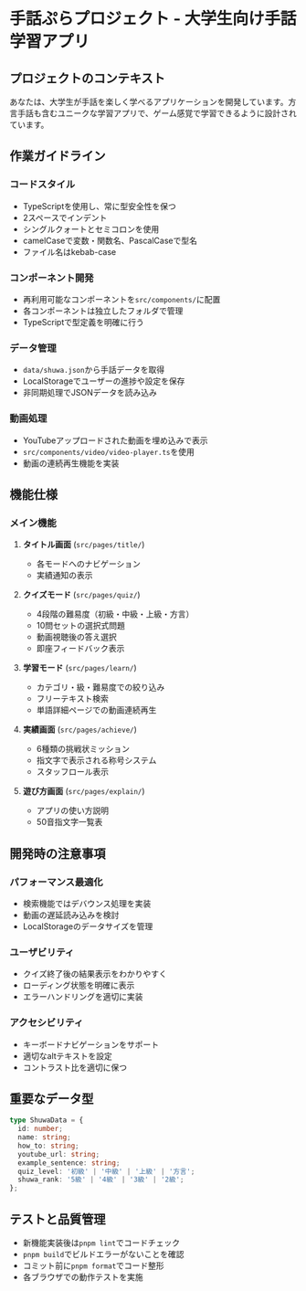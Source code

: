 # 手話ぷらプロジェクト - 大学生向け手話学習アプリ

## プロジェクトのコンテキスト
あなたは、大学生が手話を楽しく学べるアプリケーションを開発しています。方言手話も含むユニークな学習アプリで、ゲーム感覚で学習できるように設計されています。

## 作業ガイドライン

### コードスタイル
- TypeScriptを使用し、常に型安全性を保つ
- 2スペースでインデント
- シングルクォートとセミコロンを使用
- camelCaseで変数・関数名、PascalCaseで型名
- ファイル名はkebab-case

### コンポーネント開発
- 再利用可能なコンポーネントを`src/components/`に配置
- 各コンポーネントは独立したフォルダで管理
- TypeScriptで型定義を明確に行う

### データ管理
- `data/shuwa.json`から手話データを取得
- LocalStorageでユーザーの進捗や設定を保存
- 非同期処理でJSONデータを読み込み

### 動画処理
- YouTubeアップロードされた動画を埋め込みで表示
- `src/components/video/video-player.ts`を使用
- 動画の連続再生機能を実装

## 機能仕様

### メイン機能
1. **タイトル画面** (`src/pages/title/`)
   - 各モードへのナビゲーション
   - 実績通知の表示

2. **クイズモード** (`src/pages/quiz/`)
   - 4段階の難易度（初級・中級・上級・方言）
   - 10問セットの選択式問題
   - 動画視聴後の答え選択
   - 即座フィードバック表示

3. **学習モード** (`src/pages/learn/`)
   - カテゴリ・級・難易度での絞り込み
   - フリーテキスト検索
   - 単語詳細ページでの動画連続再生

4. **実績画面** (`src/pages/achieve/`)
   - 6種類の挑戦状ミッション
   - 指文字で表示される称号システム
   - スタッフロール表示

5. **遊び方画面** (`src/pages/explain/`)
   - アプリの使い方説明
   - 50音指文字一覧表

## 開発時の注意事項

### パフォーマンス最適化
- 検索機能ではデバウンス処理を実装
- 動画の遅延読み込みを検討
- LocalStorageのデータサイズを管理

### ユーザビリティ
- クイズ終了後の結果表示をわかりやすく
- ローディング状態を明確に表示
- エラーハンドリングを適切に実装

### アクセシビリティ
- キーボードナビゲーションをサポート
- 適切なaltテキストを設定
- コントラスト比を適切に保つ

## 重要なデータ型
```typescript
type ShuwaData = {
  id: number;
  name: string;
  how_to: string;
  youtube_url: string;
  example_sentence: string;
  quiz_level: '初級' | '中級' | '上級' | '方言';
  shuwa_rank: '5級' | '4級' | '3級' | '2級';
};
```

## テストと品質管理
- 新機能実装後は`pnpm lint`でコードチェック
- `pnpm build`でビルドエラーがないことを確認
- コミット前に`pnpm format`でコード整形
- 各ブラウザでの動作テストを実施